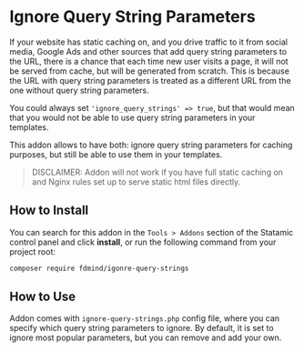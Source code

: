 # Ignore Query String Parameters

If your website has static caching on, and you drive traffic to it from social media, Google Ads and other sources that add query string parameters to the URL, there is a chance that each time new user visits a page, it will not be served from cache, but will be generated from scratch. This is because the URL with query string parameters is treated as a different URL from the one without query string parameters.

You could always set `'ignore_query_strings' => true`, but that would mean that you would not be able to use query string parameters in your templates.

This addon allows to have both: ignore query string parameters for caching purposes, but still be able to use them in your templates.

> DISCLAIMER: Addon will not work if you have full static caching on and Nginx rules set up to serve static html files directly.

## How to Install

You can search for this addon in the `Tools > Addons` section of the Statamic control panel and click **install**, or run the following command from your project root:

``` bash
composer require fdmind/igonre-query-strings
```

## How to Use

Addon comes with `ignore-query-strings.php` config file, where you can specify which query string parameters to ignore. By default, it is set to ignore most popular parameters, but you can remove and add your own.
